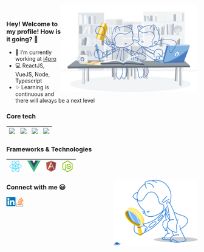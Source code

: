 <!-- <img align="left" src="https://raw.githubusercontent.com/wdrik/wdrik/master/images/hero-octocats.svg" width="auto"/>

<img align="left" src="https://raw.githubusercontent.com/wdrik/wdrik/master/images/education.svg" width="auto"/> -->

<img align="right" src="https://raw.githubusercontent.com/wdrik/wdrik/master/images/education-drawing.svg" width="360"/>

<br/>

### Hey! Welcome to my profile! How is it going? 👋

- 🚀 I’m currently working at [i4pro](http://www.i4pro.com.br/)
- 💻 ReactJS, VueJS, Node, Typescript
- ✨ Learning is continuous and there will always be a next level

### Core tech

| <img height="30" src="https://github.com/alvarosaburido/alvarosaburido/blob/master/icons/html5.png?raw=true"> | <img height="30" src="https://github.com/alvarosaburido/alvarosaburido/blob/master/icons/css.png?raw=true"> | <img height="30" src="https://github.com/alvarosaburido/alvarosaburido/blob/master/icons/javascript.png?raw=true"> | <img height="30" src="https://github.com/alvarosaburido/alvarosaburido/blob/master/icons/typescript.png?raw=true"> |
| ------------------------------------------------------------------------------------------------------------- | ----------------------------------------------------------------------------------------------------------- | ------------------------------------------------------------------------------------------------------------------ | ------------------------------------------------------------------------------------------------------------------ |


### Frameworks & Technologies

| <img height="30" src="https://raw.githubusercontent.com/wdrik/wdrik/master/images/react.png?raw=true"> | <img height="30" src="https://raw.githubusercontent.com/wdrik/wdrik/master/images/vue.png?raw=true"> | <img height="30" src="https://raw.githubusercontent.com/wdrik/wdrik/master/images/angular.png?raw=true"> | <img height="30" src="https://raw.githubusercontent.com/wdrik/wdrik/master/images/node.png?raw=true"> |
| ------------------------------------------------------------------------------------------------------ | ---------------------------------------------------------------------------------------------------- | -------------------------------------------------------------------------------------------------------- | ----------------------------------------------------------------------------------------------------- |


<img align="right" src="https://raw.githubusercontent.com/wdrik/wdrik/master/images/octocat-bug.png" width="220"/>

### Connect with me :smiley:

<a href="https://www.linkedin.com/in/iorgen-wildrik-aa0270132" target="_blank">
  <img align="left" alt="Iorgen Wildrik Linkdin" width="24px" src="https://raw.githubusercontent.com/wdrik/wdrik/master/images/linkedin.svg" />
</a>

<a href="https://pt.stackoverflow.com/users/33784/wdrik" target="_blank">
  <img align="left" alt="Iorgen Wildrik Linkdin" width="22px" src="https://raw.githubusercontent.com/wdrik/wdrik/master/images/stackoverflow.png" />
</a>

<!--
**wdrik/wdrik** is a ✨ _special_ ✨ repository because its `README.md` (this file) appears on your GitHub profile.

Here are some ideas to get you started:

- 🔭 I’m currently working on ...
- 🌱 I’m currently learning ...
- 👯 I’m looking to collaborate on ...
- 🤔 I’m looking for help with ...
- 💬 Ask me about ...
- 📫 How to reach me: ...
- 😄 Pronouns: ...
- ⚡ Fun fact: ...
-->
